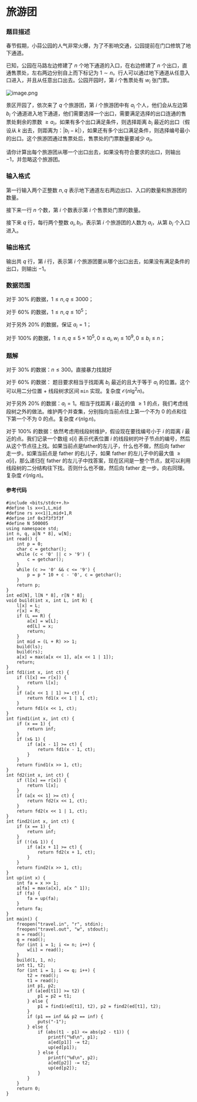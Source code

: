 # 旅游团
### 题目描述
春节假期，小蒜公园的人气非常火爆，为了不影响交通，公园提前在门口修筑了地下通道。

已知，公园在马路左边修建了 $n$ 个地下通道的入口，在右边修建了 $n$ 个出口，直通售票处，左右两边分别自上而下标记为 $1\sim n$。行人可以通过地下通道从任意入口进入，并且从任意出口出去。公园开园时，第 $i$ 个售票处有 $w_i$ 张门票。

![image.png](https://res.jisuanke.com/img/upload/9cfe0ba509d09234c0a5b6f1f04e8e9e386b2bc4.png)

景区开园了，依次来了 $q$ 个旅游团，第 $i$ 个旅游团中有 $a_i$ 个人，他们会从左边第 $b_i$ 个通道进入地下通道，他们需要选择一个出口，需要满足选择的出口连通的售票处剩余的票数 $\geq a_i$，如果有多个出口满足条件，则选择距离 $b_i$ 最近的出口（假设从 $k$ 出去，则距离为：$|b_i - k|$），如果还有多个出口满足条件，则选择编号最小的出口。这个旅游团通过售票处后，售票处的门票数量要减少 $a_i$。

请你计算出每个旅游团从哪一个出口出去，如果没有符合要求的出口，则输出 $-1$，并忽略这个旅游团。

### 输入格式

第一行输入两个正整数 $n,q$ 表示地下通道左右两边出口、入口的数量和旅游团的数量。

接下来一行 $n$ 个数，第 $i$ 个数表示第 $i$ 个售票处门票的数量。

接下来 $q$ 行，每行两个整数 $a_i,b_i$，表示第 $i$ 个旅游团的人数为 $a_i$，从第 $b_i$ 个入口进入。

### 输出格式

输出共 $q$ 行，第 $i$ 行，表示第 $i$ 个旅游团要从哪个出口出去，如果没有满足条件的出口，则输出 $-1$。

### 数据范围

对于 $30\%$ 的数据，$1\leq n,q\leq 3000$；

对于 $60\%$ 的数据，$1\leq n,q\leq 10^5$；

对于另外 $20\%$ 的数据，保证 $a_i = 1$；

对于 $100\%$ 的数据，$1\leq n,q\leq 5\times 10^5, 0\leq a_i, w_i\leq 10^9, 0\leq b_i \leq n$；

<div style="page-break-after: always"></div>

### 题解
对于 $30\%$ 的数据：$n \le 300$。直接暴力找就好

对于 $60\%$ 的数据： 题目要求相当于找距离 $b_i$ 最近的且大于等于 $a_i$ 的位置。这个可以用二分位置 + 线段树求区间 `min` 实现。复杂度 $\mathcal{O}(n\lg^2 n)$。

对于另外 $20\%$ 的数据：$a_i=1$。相当于找距离 $i$ 最近的值 $\ge 1$ 的点，我们考虑线段树之外的做法。维护两个并查集，分别指向当前点往上第一个不为 $0$ 的点和往下第一个不为 $0$ 的点。复杂度 $\mathcal{O}(n \lg n)$。

对于 $100\%$ 的数据：依然考虑用线段树维护，假设现在要找编号小于 $i$ 的距离 $i$ 最近的点。我们记录一个数组 $s[i]$ 表示代表位置 $i$ 的线段树的叶子节点的编号，然后从这个节点往上找。如果当前点是father的左儿子，什么也不做，然后向 father 走一步。如果当前点是 father 的右儿子，如果 father 的左儿子中的最大值 $\ge a[i]$，那么递归在 father 的左儿子中找答案，现在区间是一整个节点，就可以利用线段树的二分结构往下找。否则什么也不做，然后向 father 走一步。向右同理。复杂度 $\mathcal{O}(n\lg n)$。


#### 参考代码

```c++{.line-numbers}
#include <bits/stdc++.h>
#define ls x<<1,L,mid
#define rs x<<1|1,mid+1,R
#define inf 0x3f3f3f3f
#define N 500005
using namespace std;
int n, q, a[N * 8], w[N];
int read() {
    int p = 0;
    char c = getchar();
    while (c < '0' || c > '9') {
        c = getchar();
    }
    while (c >= '0' && c <= '9') {
        p = p * 10 + c - '0', c = getchar();
    }
    return p;
}
int ed[N], l[N * 8], r[N * 8];
void build(int x, int L, int R) {
    l[x] = L;
    r[x] = R;
    if (L == R) {
        a[x] = w[L];
        ed[L] = x;
        return;
    }
    int mid = (L + R) >> 1;
    build(ls);
    build(rs);
    a[x] = max(a[x << 1], a[x << 1 | 1]);
    return;
}
int fd1(int x, int ct) {
    if (l[x] == r[x]) {
        return l[x];
    }
    if (a[x << 1 | 1] >= ct) {
        return fd1(x << 1 | 1, ct);
    }
    return fd1(x << 1, ct);
}
int find1(int x, int ct) {
    if (x == 1) {
        return inf;
    }
    if (x& 1) {
        if (a[x - 1] >= ct) {
            return fd1(x - 1, ct);
        }
    }
    return find1(x >> 1, ct);
}
int fd2(int x, int ct) {
    if (l[x] == r[x]) {
        return l[x];
    }
    if (a[x << 1] >= ct) {
        return fd2(x << 1, ct);
    }
    return fd2(x << 1 | 1, ct);
}
int find2(int x, int ct) {
    if (x == 1) {
        return inf;
    }
    if (!(x& 1)) {
        if (a[x + 1] >= ct) {
            return fd2(x + 1, ct);
        }
    }
    return find2(x >> 1, ct);
}
int up(int x) {
    int fa = x >> 1;
    a[fa] = max(a[x], a[x ^ 1]);
    if (fa) {
        fa = up(fa);
    }
    return fa;
}
int main() {
    freopen("travel.in", "r", stdin);
    freopen("travel.out", "w", stdout);
    n = read();
    q = read();
    for (int i = 1; i <= n; i++) {
        w[i] = read();
    }
    build(1, 1, n);
    int t1, t2;
    for (int i = 1; i <= q; i++) {
        t2 = read();
        t1 = read();
        int p1, p2;
        if (a[ed[t1]] >= t2) {
            p1 = p2 = t1;
        } else {
            p1 = find1(ed[t1], t2), p2 = find2(ed[t1], t2);
        }
        if (p1 == inf && p2 == inf) {
            puts("-1");
        } else {
            if (abs(t1 - p1) <= abs(p2 - t1)) {
                printf("%d\n", p1);
                a[ed[p1]] -= t2;
                up(ed[p1]);
            } else {
                printf("%d\n", p2);
                a[ed[p2]] -= t2;
                up(ed[p2]);
            }
        }
    }
    return 0;
}
```

<div style="page-break-after: always"></div>
